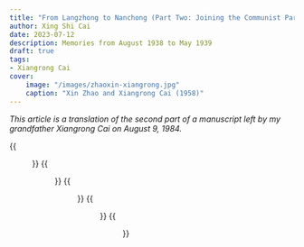 ```yaml
---
title: "From Langzhong to Nanchong (Part Two: Joining the Communist Party)"
author: Xing Shi Cai
date: 2023-07-12
description: Memories from August 1938 to May 1939
draft: true
tags:
- Xiangrong Cai
cover:
    image: "/images/zhaoxin-xiangrong.jpg"
    caption: "Xin Zhao and Xiangrong Cai (1958)"
---
```


*This article is a translation of the second part of a manuscript left by my grandfather Xiangrong Cai on August 9, 1984.*

{{<figure src="03.jpg" title="Grandpa's manuscript page 3" >}}
{{<figure src="04.jpg" title="Grandpa's manuscript page 4" >}}
{{<figure src="05.jpg" title="Grandpa's manuscript page 5" >}}
{{<figure src="06.jpg" title="Grandpa's manuscript page 6" >}}
{{<figure src="07.jpg" title="Grandpa's manuscript page 7" >}}
